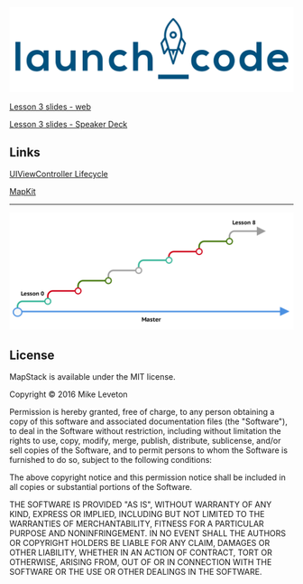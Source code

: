 <img src="https://raw.githubusercontent.com/Leveton/MapStack/master/images/launchCode.png" alt="TSNavigationStripView examples" />

[Lesson 3 slides - web](https://docs.google.com/presentation/d/1koe3_djLZ7dbnKrGUcPTJjRfMuKL_rMnT-yL2VcYTec/pub?start=false&loop=false&delayms=3000)

[Lesson 3 slides - Speaker Deck](https://speakerdeck.com/leveton/mapstack-lesson-3)


## Links

[UIViewController Lifecycle](http://stackoverflow.com/questions/5562938/looking-to-understand-the-ios-uiviewcontroller-lifecycle)

[MapKit](http://nshipster.com/mktileoverlay-mkmapsnapshotter-mkdirections/)


<hr />

<img src="https://raw.githubusercontent.com/Leveton/MapStack/lesson0/images/BranchFlow.png" alt="TSNavigationStripView examples" />


## License

MapStack is available under the MIT license.

Copyright © 2016 Mike Leveton

Permission is hereby granted, free of charge, to any person obtaining a copy of this software and associated documentation files (the "Software"), to deal in the Software without restriction, including without limitation the rights to use, copy, modify, merge, publish, distribute, sublicense, and/or sell copies of the Software, and to permit persons to whom the Software is furnished to do so, subject to the following conditions:

The above copyright notice and this permission notice shall be included in all copies or substantial portions of the Software.

THE SOFTWARE IS PROVIDED "AS IS", WITHOUT WARRANTY OF ANY KIND, EXPRESS OR IMPLIED, INCLUDING BUT NOT LIMITED TO THE WARRANTIES OF MERCHANTABILITY, FITNESS FOR A PARTICULAR PURPOSE AND NONINFRINGEMENT. IN NO EVENT SHALL THE AUTHORS OR COPYRIGHT HOLDERS BE LIABLE FOR ANY CLAIM, DAMAGES OR OTHER LIABILITY, WHETHER IN AN ACTION OF CONTRACT, TORT OR OTHERWISE, ARISING FROM, OUT OF OR IN CONNECTION WITH THE SOFTWARE OR THE USE OR OTHER DEALINGS IN THE SOFTWARE.